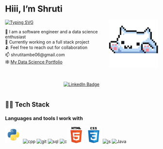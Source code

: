 <h1> Hiii, I’m Shruti</h1>

<img src="https://github.com/TambeShruti/TambeShruti/blob/main/cat.gif" width="32%" alt="vector" align="right"> 

[![Typing SVG](https://readme-typing-svg.herokuapp.com?font=Fira+Code&weight=500&size=19&pause=1000&color=C5CFF7&background=FFFFFF00&random=false&width=435&lines=Software+Engineer;Full+Stack+Developer;Data-driven+problem+solver)](https://git.io/typing-svg)

<div align = "left">
  👀 I am a software engineer and a data science enthusiast<br>
  🤖 Currently working on a full stack project<br>
  🫂 Feel free to reach out for collaboration<br> 
  📫 shrutitambe06@gmail.com <br> 
  🕸️ <a href = "https://tambeshruti.github.io/data-science-portfolio/">My Data Science Portfolio</a>

  </div>
<br>
<br>
<br>

<div id="badges" align = "center">

  <a href="https://www.linkedin.com/in/shrutitambe06/">
    <img src="https://img.shields.io/badge/LinkedIn-0072b1?style=for-the-badge&logo=linkedin&logoColor=white" alt="LinkedIn Badge"/>
  </a>
</div>

<br>

## 👩‍💻 Tech Stack
### Languages and tools I work with
<div>
<img height="55" alt="python" src="https://raw.githubusercontent.com/github/explore/80688e429a7d4ef2fca1e82350fe8e3517d3494d/topics/python/python.png">
<img height="55" alt="cpp" src="images/534-5342172_c-language-course-c-logo-removebg-preview (1).png">
<img width="75" alt="git" src="./images/git-removebg-preview.png">
<img height="48" alt="sql" src="./images/sql2-compressed-1-removebg-preview.png">
<img height="50" alt="c" src="https://fekir.info/img/c-logo.png">
<img height="53" alt="html" src="https://raw.githubusercontent.com/github/explore/5c058a388828bb5fde0bcafd4bc867b5bb3f26f3/topics/html/html.png">
<img height="53" alt="css" src="https://raw.githubusercontent.com/github/explore/80688e429a7d4ef2fca1e82350fe8e3517d3494d/topics/css/css.png"> 
<img height="45" alt="js" src="./images/456-4562295_library-of-javascript-icon-graphic-freeuse-png-files-removebg-preview.png">
<img height="60" alt="Java" src="./images/pnghut_java-programmer-computer-programming-logo-language.png">
</div>



</div>


